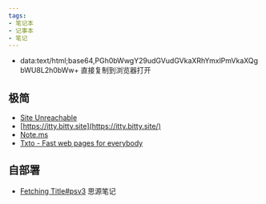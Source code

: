 ```yaml
---
tags:
- 笔记本
- 记事本
- 笔记
---
```

- data:text/html;base64,PGh0bWwgY29udGVudGVkaXRhYmxlPmVkaXQgbWU8L2h0bWw+
直接复制到浏览器打开



## 极简

- [Site Unreachable](https://telegra.ph/)
- [https://itty.bitty.site](https://itty.bitty.site/)
- [Note.ms](https://note.ms/)
- [Txto - Fast web pages for everybody](https://txto.eu.org/)

## 自部署

- [Fetching Title#psv3](https://b3log.org/siyuan/) 思源笔记